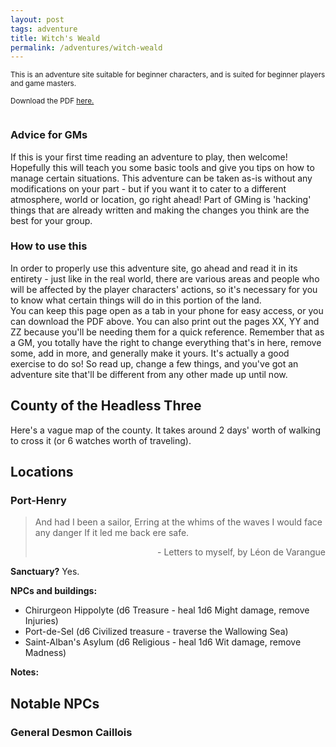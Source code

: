 ```yaml
---
layout: post
tags: adventure
title: Witch's Weald
permalink: /adventures/witch-weald
---
```

<small>This is an adventure site suitable for beginner characters, and is suited for beginner players and game masters.</small>

<small>Download the PDF <u>here.</u></small>

<div class="row">
<div class="column">
  
<h3>Advice for GMs</h3>
If this is your first time reading an adventure to play, then welcome! Hopefully this will teach you some basic tools and give you tips on how to manage certain situations. This adventure can be taken as-is without any modifications on your part - but if you want it to cater to a different atmosphere, world or location, go right ahead! Part of GMing is 'hacking' things that are already written and making the changes you think are the best for your group.

</div>
<div class="column">
  
<h3>How to use this</h3>
In order to properly use this adventure site, go ahead and read it in its entirety - just like in the real world, there are various areas and people who will be affected by the player characters' actions, so it's necessary for you to know what certain things will do in this portion of the land.
<br>
You can keep this page open as a tab in your phone for easy access, or you can download the PDF above. You can also print out the pages XX, YY and ZZ because you'll be needing them for a quick reference. Remember that as a GM, you totally have the right to change everything that's in here, remove some, add in more, and generally make it yours. It's actually a good exercise to do so! So read up, change a few things, and you've got an adventure site that'll be different from any other made up until now.
 
</div>
</div>

## County of the Headless Three

Here's a vague map of the county. It takes around 2 days' worth of walking to cross it (or 6 watches worth of traveling).

## Locations

### Port-Henry

>And had I been a sailor,
>Erring at the whims of the waves
>I would face any danger
>If it led me back ere safe.
>
><p style="text-align: right">- Letters to myself, by Léon de Varangue</p>

<b>Sanctuary?</b> Yes.

<b>NPCs and buildings:</b>
* Chirurgeon Hippolyte (d6 Treasure - heal 1d6 Might damage, remove Injuries)
* Port-de-Sel (d6 Civilized treasure - traverse the Wallowing Sea)
* Saint-Alban's Asylum (d6 Religious - heal 1d6 Wit damage, remove Madness)

<b>Notes:</b>

## Notable NPCs

### General Desmon Caillois




